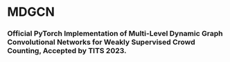 # MDGCN
### Official PyTorch Implementation of Multi-Level Dynamic Graph Convolutional Networks for Weakly Supervised Crowd Counting, Accepted by TITS 2023.
